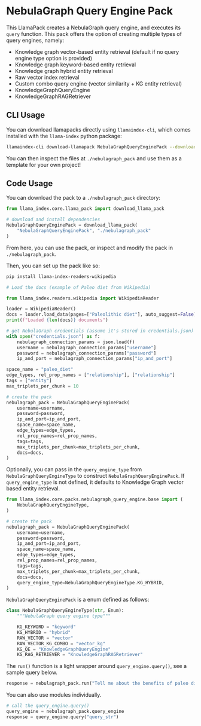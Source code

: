 # NebulaGraph Query Engine Pack

This LlamaPack creates a NebulaGraph query engine, and executes its `query` function. This pack offers the option of creating multiple types of query engines, namely:

- Knowledge graph vector-based entity retrieval (default if no query engine type option is provided)
- Knowledge graph keyword-based entity retrieval
- Knowledge graph hybrid entity retrieval
- Raw vector index retrieval
- Custom combo query engine (vector similarity + KG entity retrieval)
- KnowledgeGraphQueryEngine
- KnowledgeGraphRAGRetriever

## CLI Usage

You can download llamapacks directly using `llamaindex-cli`, which comes installed with the `llama-index` python package:

```bash
llamaindex-cli download-llamapack NebulaGraphQueryEnginePack --download-dir ./nebulagraph_pack
```

You can then inspect the files at `./nebulagraph_pack` and use them as a template for your own project!

## Code Usage

You can download the pack to a `./nebulagraph_pack` directory:

```python
from llama_index.core.llama_pack import download_llama_pack

# download and install dependencies
NebulaGraphQueryEnginePack = download_llama_pack(
    "NebulaGraphQueryEnginePack", "./nebulagraph_pack"
)
```

From here, you can use the pack, or inspect and modify the pack in `./nebulagraph_pack`.

Then, you can set up the pack like so:

```bash
pip install llama-index-readers-wikipedia
```

```python
# Load the docs (example of Paleo diet from Wikipedia)

from llama_index.readers.wikipedia import WikipediaReader

loader = WikipediaReader()
docs = loader.load_data(pages=["Paleolithic diet"], auto_suggest=False)
print(f"Loaded {len(docs)} documents")

# get NebulaGraph credentials (assume it's stored in credentials.json)
with open("credentials.json") as f:
    nebulagraph_connection_params = json.load(f)
    username = nebulagraph_connection_params["username"]
    password = nebulagraph_connection_params["password"]
    ip_and_port = nebulagraph_connection_params["ip_and_port"]

space_name = "paleo_diet"
edge_types, rel_prop_names = ["relationship"], ["relationship"]
tags = ["entity"]
max_triplets_per_chunk = 10

# create the pack
nebulagraph_pack = NebulaGraphQueryEnginePack(
    username=username,
    password=password,
    ip_and_port=ip_and_port,
    space_name=space_name,
    edge_types=edge_types,
    rel_prop_names=rel_prop_names,
    tags=tags,
    max_triplets_per_chunk=max_triplets_per_chunk,
    docs=docs,
)
```

Optionally, you can pass in the `query_engine_type` from `NebulaGraphQueryEngineType` to construct `NebulaGraphQueryEnginePack`. If `query_engine_type` is not defined, it defaults to Knowledge Graph vector based entity retrieval.

```python
from llama_index.core.packs.nebulagraph_query_engine.base import (
    NebulaGraphQueryEngineType,
)

# create the pack
nebulagraph_pack = NebulaGraphQueryEnginePack(
    username=username,
    password=password,
    ip_and_port=ip_and_port,
    space_name=space_name,
    edge_types=edge_types,
    rel_prop_names=rel_prop_names,
    tags=tags,
    max_triplets_per_chunk=max_triplets_per_chunk,
    docs=docs,
    query_engine_type=NebulaGraphQueryEngineType.KG_HYBRID,
)
```

`NebulaGraphQueryEnginePack` is a enum defined as follows:

```python
class NebulaGraphQueryEngineType(str, Enum):
    """NebulaGraph query engine type"""

    KG_KEYWORD = "keyword"
    KG_HYBRID = "hybrid"
    RAW_VECTOR = "vector"
    RAW_VECTOR_KG_COMBO = "vector_kg"
    KG_QE = "KnowledgeGraphQueryEngine"
    KG_RAG_RETRIEVER = "KnowledgeGraphRAGRetriever"
```

The `run()` function is a light wrapper around `query_engine.query()`, see a sample query below.

```python
response = nebulagraph_pack.run("Tell me about the benefits of paleo diet.")
```

You can also use modules individually.

```python
# call the query_engine.query()
query_engine = nebulagraph_pack.query_engine
response = query_engine.query("query_str")
```
